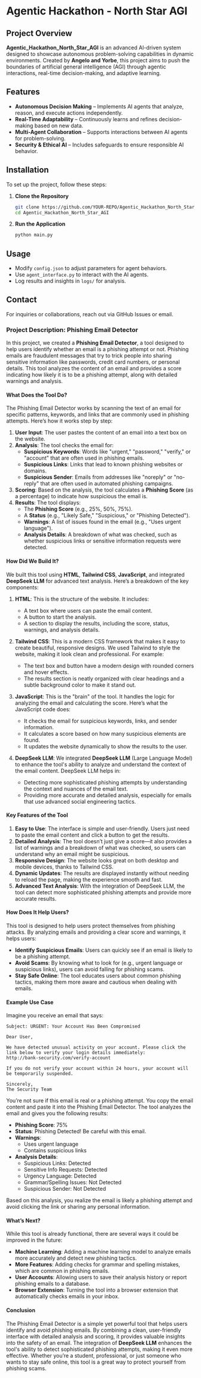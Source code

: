 # Agentic Hackathon - North Star AGI

## Project Overview
**Agentic_Hackathon_North_Star_AGI** is an advanced AI-driven system designed to showcase autonomous problem-solving capabilities in dynamic environments. Created by **Angelo and Yorbe**, this project aims to push the boundaries of artificial general intelligence (AGI) through agentic interactions, real-time decision-making, and adaptive learning.

## Features
- **Autonomous Decision Making** – Implements AI agents that analyze, reason, and execute actions independently.
- **Real-Time Adaptability** – Continuously learns and refines decision-making based on new data.
- **Multi-Agent Collaboration** – Supports interactions between AI agents for problem-solving.
- **Security & Ethical AI** – Includes safeguards to ensure responsible AI behavior.

## Installation
To set up the project, follow these steps:

1. **Clone the Repository**
   ```sh
   git clone https://github.com/YOUR-REPO/Agentic_Hackathon_North_Star_AGI.git
   cd Agentic_Hackathon_North_Star_AGI
   ```

2. **Run the Application**
   ```sh
   python main.py
   ```

## Usage
- Modify `config.json` to adjust parameters for agent behaviors.
- Use `agent_interface.py` to interact with the AI agents.
- Log results and insights in `logs/` for analysis.


## Contact
For inquiries or collaborations, reach out via GitHub Issues or email.

### Project Description: Phishing Email Detector

In this project, we created a **Phishing Email Detector**, a tool designed to help users identify whether an email is a phishing attempt or not. Phishing emails are fraudulent messages that try to trick people into sharing sensitive information like passwords, credit card numbers, or personal details. This tool analyzes the content of an email and provides a score indicating how likely it is to be a phishing attempt, along with detailed warnings and analysis.

#### **What Does the Tool Do?**
The Phishing Email Detector works by scanning the text of an email for specific patterns, keywords, and links that are commonly used in phishing attempts. Here’s how it works step by step:

1. **User Input**: The user pastes the content of an email into a text box on the website.
2. **Analysis**: The tool checks the email for:
   - **Suspicious Keywords**: Words like "urgent," "password," "verify," or "account" that are often used in phishing emails.
   - **Suspicious Links**: Links that lead to known phishing websites or domains.
   - **Suspicious Sender**: Emails from addresses like "noreply" or "no-reply" that are often used in automated phishing campaigns.
3. **Scoring**: Based on the analysis, the tool calculates a **Phishing Score** (as a percentage) to indicate how suspicious the email is.
4. **Results**: The tool displays:
   - The **Phishing Score** (e.g., 25%, 50%, 75%).
   - A **Status** (e.g., "Likely Safe," "Suspicious," or "Phishing Detected").
   - **Warnings**: A list of issues found in the email (e.g., "Uses urgent language").
   - **Analysis Details**: A breakdown of what was checked, such as whether suspicious links or sensitive information requests were detected.

#### **How Did We Build It?**
We built this tool using **HTML**, **Tailwind CSS**, **JavaScript**, and integrated **DeepSeek LLM** for advanced text analysis. Here’s a breakdown of the key components:

1. **HTML**: This is the structure of the website. It includes:
   - A text box where users can paste the email content.
   - A button to start the analysis.
   - A section to display the results, including the score, status, warnings, and analysis details.

2. **Tailwind CSS**: This is a modern CSS framework that makes it easy to create beautiful, responsive designs. We used Tailwind to style the website, making it look clean and professional. For example:
   - The text box and button have a modern design with rounded corners and hover effects.
   - The results section is neatly organized with clear headings and a subtle background color to make it stand out.

3. **JavaScript**: This is the "brain" of the tool. It handles the logic for analyzing the email and calculating the score. Here’s what the JavaScript code does:
   - It checks the email for suspicious keywords, links, and sender information.
   - It calculates a score based on how many suspicious elements are found.
   - It updates the website dynamically to show the results to the user.

4. **DeepSeek LLM**: We integrated **DeepSeek LLM** (Large Language Model) to enhance the tool's ability to analyze and understand the context of the email content. DeepSeek LLM helps in:
   - Detecting more sophisticated phishing attempts by understanding the context and nuances of the email text.
   - Providing more accurate and detailed analysis, especially for emails that use advanced social engineering tactics.

#### **Key Features of the Tool**
1. **Easy to Use**: The interface is simple and user-friendly. Users just need to paste the email content and click a button to get the results.
2. **Detailed Analysis**: The tool doesn’t just give a score—it also provides a list of warnings and a breakdown of what was checked, so users can understand why an email might be suspicious.
3. **Responsive Design**: The website looks great on both desktop and mobile devices, thanks to Tailwind CSS.
4. **Dynamic Updates**: The results are displayed instantly without needing to reload the page, making the experience smooth and fast.
5. **Advanced Text Analysis**: With the integration of DeepSeek LLM, the tool can detect more sophisticated phishing attempts and provide more accurate results.

#### **How Does It Help Users?**
This tool is designed to help users protect themselves from phishing attacks. By analyzing emails and providing a clear score and warnings, it helps users:
   - **Identify Suspicious Emails**: Users can quickly see if an email is likely to be a phishing attempt.
   - **Avoid Scams**: By knowing what to look for (e.g., urgent language or suspicious links), users can avoid falling for phishing scams.
   - **Stay Safe Online**: The tool educates users about common phishing tactics, making them more aware and cautious when dealing with emails.

#### **Example Use Case**
Imagine you receive an email that says:
```
Subject: URGENT: Your Account Has Been Compromised

Dear User,

We have detected unusual activity on your account. Please click the link below to verify your login details immediately:
http://bank-security.com/verify-account

If you do not verify your account within 24 hours, your account will be temporarily suspended.

Sincerely,
The Security Team
```

You’re not sure if this email is real or a phishing attempt. You copy the email content and paste it into the Phishing Email Detector. The tool analyzes the email and gives you the following results:
   - **Phishing Score**: 75%
   - **Status**: Phishing Detected! Be careful with this email.
   - **Warnings**:
     - Uses urgent language
     - Contains suspicious links
   - **Analysis Details**:
     - Suspicious Links: Detected
     - Sensitive Info Requests: Detected
     - Urgency Language: Detected
     - Grammar/Spelling Issues: Not Detected
     - Suspicious Sender: Not Detected

Based on this analysis, you realize the email is likely a phishing attempt and avoid clicking the link or sharing any personal information.

#### **What’s Next?**
While this tool is already functional, there are several ways it could be improved in the future:
   - **Machine Learning**: Adding a machine learning model to analyze emails more accurately and detect new phishing tactics.
   - **More Features**: Adding checks for grammar and spelling mistakes, which are common in phishing emails.
   - **User Accounts**: Allowing users to save their analysis history or report phishing emails to a database.
   - **Browser Extension**: Turning the tool into a browser extension that automatically checks emails in your inbox.

#### **Conclusion**
The Phishing Email Detector is a simple yet powerful tool that helps users identify and avoid phishing emails. By combining a clean, user-friendly interface with detailed analysis and scoring, it provides valuable insights into the safety of an email. The integration of **DeepSeek LLM** enhances the tool's ability to detect sophisticated phishing attempts, making it even more effective. Whether you’re a student, professional, or just someone who wants to stay safe online, this tool is a great way to protect yourself from phishing scams.
